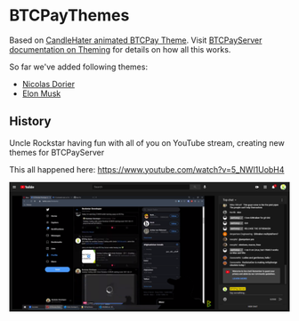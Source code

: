# BTCPayThemes

Based on [CandleHater animated BTCPay Theme](https://github.com/CandleHater/BTCPayServer-Candle-Theme/). Visit [BTCPayServer documentation on Theming](https://docs.btcpayserver.org/Theme/#checkout-page-themes) for details on how all this works. 

So far we've added following themes:

- [Nicolas Dorier](Nicolas/README.md)
- [Elon Musk](Elon/README.md)

## History

Uncle Rockstar having fun with all of you on YouTube stream, creating new themes for BTCPayServer

This all happened here: https://www.youtube.com/watch?v=5_NWl1UobH4

![All of us hanging together on YouTube](screenshot.png)